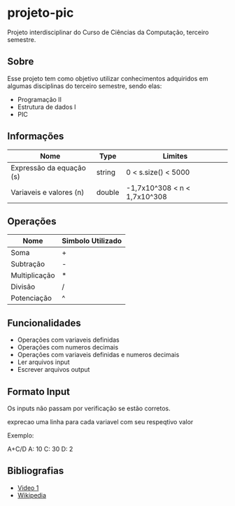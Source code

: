 # projeto-pic
Projeto interdisciplinar do Curso de Ciências da Computação, terceiro semestre. 

## Sobre
Esse projeto tem como objetivo utilizar conhecimentos adquiridos em algumas disciplinas do terceiro semestre, sendo elas:
* Programação II
* Estrutura de dados I
* PIC

## Informações

|Nome|Type|Limites|
|--|--|--|
|Expressão da equação (s) | string | 0 < s.size() < 5000|
|Variaveis e valores (n) | double | -1,7x10^308 < n < 1,7x10^308|

## Operações
|Nome|Simbolo Utilizado|
|--|--|
| Soma | + |
| Subtração | - |
| Multiplicação | * |
| Divisão | / |
| Potenciação | ^ |

## Funcionalidades
* Operações com variaveis definidas
* Operações com numeros decimais
* Operações com variaveis definidas e numeros decimais
* Ler arquivos input
* Escrever arquivos output

## Formato Input
Os inputs não passam por verificação se estão corretos.

exprecao
uma linha para cada variavel com seu respeqtivo valor

Exemplo:

A+C/D
A: 10
C: 30
D: 2


## Bibliografias
* [Video 1](https://www.youtube.com/watch?v=LQ-iW8jm6Mk)
* [Wikipedia](https://en.wikipedia.org/wiki/Reverse_Polish_notation)
